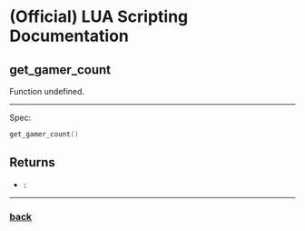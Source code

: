 
# (Official) LUA Scripting Documentation

## get_gamer_count

Function undefined.

___

Spec:

```lua
get_gamer_count()
```

## Returns

- `:` 

___

### [back](../other)

